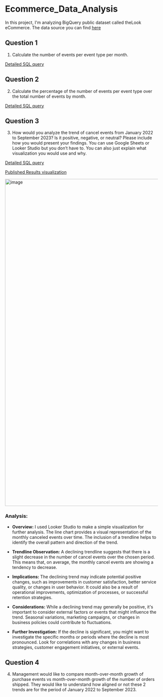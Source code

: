 # Ecommerce_Data_Analysis
In this project, I'm analyzing BigQuery public dataset called theLook eCommerce. 
The data source you can find [here](https://console.cloud.google.com/marketplace/product/bigquery-public-data/thelook-ecommerce?project=bitly-dashboards)


## Question 1

1.	Calculate the number of events per event type per month.

   [Detailed SQL query](https://github.com/amatshkalyan/Ecommerce_Data_Analysis/blob/main/question_1.sql)

## Question 2

2.	Calculate the percentage of the number of events per event type over the total number of events by month.

[Detailed SQL query](https://github.com/amatshkalyan/Ecommerce_Data_Analysis/blob/main/question_2.sql)


## Question 3

3.	How would you analyze the trend of cancel events from January 2022 to September 2023? Is it positive, negative, or neutral? Please include how you would present your findings. You can use Google Sheets or Looker Studio but you don’t have to. You can also just explain what visualization you would use and why.

[Detailed SQL query](https://github.com/amatshkalyan/Ecommerce_Data_Analysis/blob/main/question_3.sql)

[Published Results visualization](https://lookerstudio.google.com/reporting/89ded0b3-6db0-4a15-88cc-6b95b8d7b627)

<img width="1075" alt="image" src="https://github.com/amatshkalyan/Ecommerce_Data_Analysis/assets/149266119/3e62716c-344a-44e6-8543-4db999ce03af">

### Analysis:

* **Overview:**
I used Looker Studio to make a simple visualization for further analysis. 
The line chart provides a visual representation of the monthly canceled events over time.
The inclusion of a trendline helps to identify the overall pattern and direction of the trend.

* **Trendline Observation:**
A declining trendline suggests that there is a slight decrease in the number of cancel events over the chosen period.
This means that, on average, the monthly cancel events are showing a tendency to decrease.

* **Implications:**
The declining trend may indicate potential positive changes, such as improvements in customer satisfaction, better service quality, or changes in user behavior.
It could also be a result of operational improvements, optimization of processes, or successful retention strategies.

* **Considerations:**
While a declining trend may generally be positive, it's important to consider external factors or events that might influence the trend.
Seasonal variations, marketing campaigns, or changes in business policies could contribute to fluctuations.

* **Further Investigation:**
If the decline is significant, you might want to investigate the specific months or periods where the decline is most pronounced.
Look for correlations with any changes in business strategies, customer engagement initiatives, or external events.

## Question 4

4.	Management would like to compare month-over-month growth of purchase events vs month-over-month growth of the number of orders shipped. They would like to understand how aligned or not these 2 trends are for the period of January 2022 to September 2023. 

